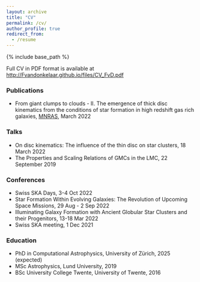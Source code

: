 ```yaml
---
layout: archive
title: "CV"
permalink: /cv/
author_profile: true
redirect_from:
  - /resume
---
```

{% include base_path %}

Full CV in PDF format is available at <http://Fvandonkelaar.github.io/files/CV_FvD.pdf>

### Publications
* From giant clumps to clouds - II. The emergence of thick disc kinematics from the conditions of star formation in high redshift gas rich galaxies, [MNRAS](https://ui.adsabs.harvard.edu/abs/2021arXiv211013165V/abstract), March 2022

### Talks
* On disc kinematics: The influence of the thin disc on star clusters, 18 March 2022
* The Properties and Scaling Relations of GMCs in the LMC, 22 September 2019

### Conferences
* Swiss SKA Days, 3-4 Oct 2022
* Star Formation Within Evolving Galaxies: The Revolution of Upcoming Space Missions, 29 Aug - 2 Sep 2022
* Illuminating Galaxy Formation with Ancient Globular Star Clusters and their Progenitors, 13-18 Mar 2022
* Swiss SKA meeting, 1 Dec 2021

### Education
* PhD in Computational Astrophysics, University of Zürich, 2025 (expected)
* MSc Astrophysics, Lund University, 2019
* BSc University College Twente, University of Twente, 2016





